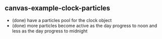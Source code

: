 ## canvas-example-clock-particles

* (done) have a particles pool for the clock object
* (done) more particles become active as the day progress to noon and less as the day progress to midnight